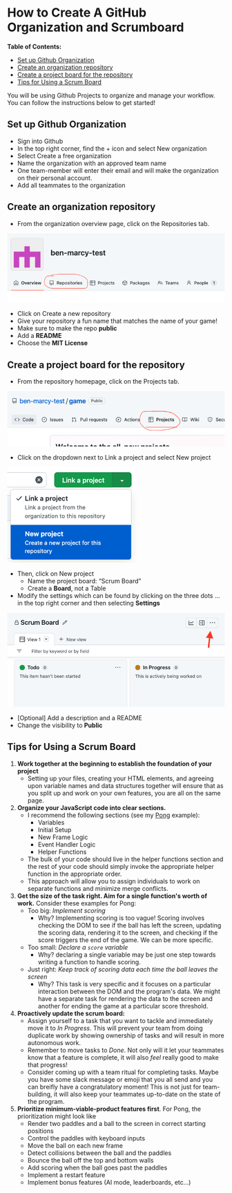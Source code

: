 # How to Create A GitHub Organization and Scrumboard

**Table of Contents:**

* [Set up Github Organization](how-to-create-scrumboard.md#set-up-github-organization)
* [Create an organization repository](how-to-create-scrumboard.md#create-an-organization-repository)
* [Create a project board for the repository](how-to-create-scrumboard.md#create-a-project-board-for-the-repository)
* [Tips for Using a Scrum Board](how-to-create-scrumboard.md#Tips-for-Using-a-Scrum-Board)

You will be using Github Projects to organize and manage your workflow. You can follow the instructions below to get started!

## Set up Github Organization

* Sign into Github
* In the top right corner, find the + icon and select New organization
* Select Create a free organization
* Name the organization with an approved team name
* One team-member will enter their email and will make the organization on their personal account.
* Add all teammates to the organization

## Create an organization repository

* From the organization overview page, click on the Repositories tab.

![](img/new-org-repo.png)

* Click on Create a new repository
* Give your repository a fun name that matches the name of your game!
* Make sure to make the repo **public**
* Add a **README**
* Choose the **MIT License**

## Create a project board for the repository

* From the repository homepage, click on the Projects tab.

![](img/repo-projects.png)

* Click on the dropdown next to Link a project and select New project

![](img/new-project.png)

* Then, click on New project
  * Name the project board: “Scrum Board”
  * Create a **Board**, not a Table
* Modify the settings which can be found by clicking on the three dots ... in the top right corner and then selecting **Settings**

![](img/project-settings.png)

* \[Optional] Add a description and a README
* Change the visibility to **Public**

## Tips for Using a Scrum Board

1. **Work together at the beginning to establish the foundation of your project**
   * Setting up your files, creating your HTML elements, and agreeing upon variable names and data structures together will ensure that as you split up and work on your own features, you are all on the same page.
2. **Organize your JavaScript code into clear sections.**
   * I recommend the following sections (see my [Pong](https://github.com/The-Marcy-Lab-School/Fall-2022-Curriculum-BMC/blob/main/se-unit-5/pong/index.js) example):
     * Variables
     * Initial Setup
     * New Frame Logic
     * Event Handler Logic
     * Helper Functions
   * The bulk of your code should live in the helper functions section and the rest of your code should simply invoke the appropriate helper function in the appropriate order.
   * This approach will allow you to assign individuals to work on separate functions and minimize merge conflicts.
3. **Get the size of the task right. Aim for a single function's worth of work.** Consider these examples for Pong:
   * Too big: _Implement scoring_
     * Why? Implementing scoring is too vague! Scoring involves checking the DOM to see if the ball has left the screen, updating the scoring data, rendering it to the screen, and checking if the score triggers the end of the game. We can be more specific.
   * Too small: _Declare a `score` variable_
     * Why? declaring a single variable may be just one step towards writing a function to handle scoring.
   * Just right: _Keep track of scoring data each time the ball leaves the screen_
     * Why? This task is very specific and it focuses on a particular interaction between the DOM and the program's data. We might have a separate task for rendering the data to the screen and another for ending the game at a particular score threshold.
4. **Proactively update the scrum board:**
   * Assign yourself to a task that you want to tackle and immediately move it to _In Progress_. This will prevent your team from doing duplicate work by showing ownership of tasks and will result in more autonomous work.
   * Remember to move tasks to _Done_. Not only will it let your teammates know that a feature is complete, it will also _feel_ really good to make that progress!
   * Consider coming up with a team ritual for completing tasks. Maybe you have some slack message or emoji that you all send and you can breifly have a congratulatory moment! This is not just for team-building, it will also keep your teammates up-to-date on the state of the program.
5. **Prioritize minimum-viable-product features first**. For Pong, the prioritization might look like
   * Render two paddles and a ball to the screen in correct starting positions
   * Control the paddles with keyboard inputs
   * Move the ball on each new frame
   * Detect collisions between the ball and the paddles
   * Bounce the ball off the top and bottom walls
   * Add scoring when the ball goes past the paddles
   * Implement a restart feature
   * Implement bonus features (AI mode, leaderboards, etc...)
